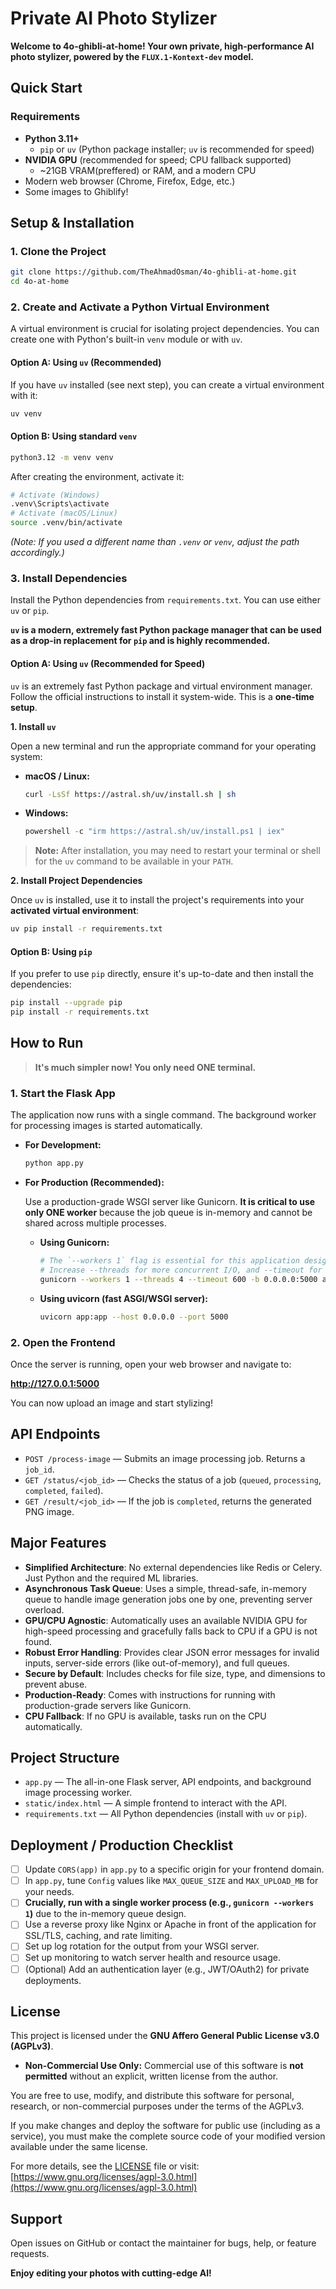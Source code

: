 # Private AI Photo Stylizer

**Welcome to 4o-ghibli-at-home! Your own private, high-performance AI photo stylizer, powered by the `FLUX.1-Kontext-dev` model.**

## Quick Start

### Requirements

- **Python 3.11+**
  - `pip` or `uv` (Python package installer; `uv` is recommended for speed)
- **NVIDIA GPU** (recommended for speed; CPU fallback supported)
  - ~21GB VRAM(preffered) or RAM, and a modern CPU
- Modern web browser (Chrome, Firefox, Edge, etc.)
- Some images to Ghiblify!

## Setup & Installation

### 1. Clone the Project

```bash
git clone https://github.com/TheAhmadOsman/4o-ghibli-at-home.git
cd 4o-at-home
```

### 2. Create and Activate a Python Virtual Environment

A virtual environment is crucial for isolating project dependencies. You can create one with Python's built-in `venv` module or with `uv`.

#### Option A: Using `uv` (Recommended)

If you have `uv` installed (see next step), you can create a virtual environment with it:

```bash
uv venv
```

#### Option B: Using standard `venv`

```bash
python3.12 -m venv venv
```

After creating the environment, activate it:

```bash
# Activate (Windows)
.venv\Scripts\activate
# Activate (macOS/Linux)
source .venv/bin/activate
```

*(Note: If you used a different name than `.venv` or `venv`, adjust the path accordingly.)*

### 3. Install Dependencies

Install the Python dependencies from `requirements.txt`. You can use either `uv` or `pip`.

**`uv` is a modern, extremely fast Python package manager that can be used as a drop-in replacement for `pip` and is highly recommended.**

#### Option A: Using `uv` (Recommended for Speed)

`uv` is an extremely fast Python package and virtual environment manager. Follow the official instructions to install it system-wide. This is a **one-time setup**.

**1. Install `uv`**

Open a new terminal and run the appropriate command for your operating system:

- **macOS / Linux:**

    ```bash
    curl -LsSf https://astral.sh/uv/install.sh | sh
    ```

- **Windows:**

    ```powershell
    powershell -c "irm https://astral.sh/uv/install.ps1 | iex"
    ```

> **Note:** After installation, you may need to restart your terminal or shell for the `uv` command to be available in your `PATH`.

**2. Install Project Dependencies**

Once `uv` is installed, use it to install the project's requirements into your **activated virtual environment**:

```bash
uv pip install -r requirements.txt
```

#### Option B: Using `pip`

If you prefer to use `pip` directly, ensure it's up-to-date and then install the dependencies:

```bash
pip install --upgrade pip
pip install -r requirements.txt
```

## How to Run

> **It's much simpler now! You only need ONE terminal.**

### 1. Start the Flask App

The application now runs with a single command. The background worker for processing images is started automatically.

- **For Development:**

  ```bash
  python app.py
  ```

- **For Production (Recommended):**

  Use a production-grade WSGI server like Gunicorn. **It is critical to use only ONE worker** because the job queue is in-memory and cannot be shared across multiple processes.

  - **Using Gunicorn:**

    ```bash
    # The `--workers 1` flag is essential for this application design.
    # Increase --threads for more concurrent I/O, and --timeout for long-running jobs.
    gunicorn --workers 1 --threads 4 --timeout 600 -b 0.0.0.0:5000 app:app
    ```

  - **Using uvicorn (fast ASGI/WSGI server):**

    ```bash
    uvicorn app:app --host 0.0.0.0 --port 5000
    ```

### 2. Open the Frontend

Once the server is running, open your web browser and navigate to:

**<http://127.0.0.1:5000>**

You can now upload an image and start stylizing!

## API Endpoints

- `POST /process-image` — Submits an image processing job. Returns a `job_id`.
- `GET /status/<job_id>` — Checks the status of a job (`queued`, `processing`, `completed`, `failed`).
- `GET /result/<job_id>` — If the job is `completed`, returns the generated PNG image.

## Major Features

- **Simplified Architecture**: No external dependencies like Redis or Celery. Just Python and the required ML libraries.
- **Asynchronous Task Queue**: Uses a simple, thread-safe, in-memory queue to handle image generation jobs one by one, preventing server overload.
- **GPU/CPU Agnostic**: Automatically uses an available NVIDIA GPU for high-speed processing and gracefully falls back to CPU if a GPU is not found.
- **Robust Error Handling**: Provides clear JSON error messages for invalid inputs, server-side errors (like out-of-memory), and full queues.
- **Secure by Default**: Includes checks for file size, type, and dimensions to prevent abuse.
- **Production-Ready**: Comes with instructions for running with production-grade servers like Gunicorn.
- **CPU Fallback**: If no GPU is available, tasks run on the CPU automatically.

## Project Structure

- `app.py` — The all-in-one Flask server, API endpoints, and background image processing worker.
- `static/index.html` — A simple frontend to interact with the API.
- `requirements.txt` — All Python dependencies (install with `uv` or `pip`).

## Deployment / Production Checklist

- [ ] Update `CORS(app)` in `app.py` to a specific origin for your frontend domain.
- [ ] In `app.py`, tune `Config` values like `MAX_QUEUE_SIZE` and `MAX_UPLOAD_MB` for your needs.
- [ ] **Crucially, run with a single worker process (e.g., `gunicorn --workers 1`)** due to the in-memory queue design.
- [ ] Use a reverse proxy like Nginx or Apache in front of the application for SSL/TLS, caching, and rate limiting.
- [ ] Set up log rotation for the output from your WSGI server.
- [ ] Set up monitoring to watch server health and resource usage.
- [ ] (Optional) Add an authentication layer (e.g., JWT/OAuth2) for private deployments.

## License

This project is licensed under the **GNU Affero General Public License v3.0 (AGPLv3)**.

- **Non-Commercial Use Only:**
  Commercial use of this software is **not permitted** without an explicit, written license from the author.

You are free to use, modify, and distribute this software for personal, research, or non-commercial purposes under the terms of the AGPLv3.

If you make changes and deploy the software for public use (including as a service), you must make the complete source code of your modified version available under the same license.

For more details, see the [LICENSE](./LICENSE) file or visit:
[https://www.gnu.org/licenses/agpl-3.0.html](https://www.gnu.org/licenses/agpl-3.0.html)

## Support

Open issues on GitHub or contact the maintainer for bugs, help, or feature requests.

**Enjoy editing your photos with cutting-edge AI!**
